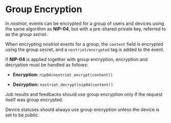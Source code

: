 # Group Encryption

In *nostriot*, events can be encrypted for a group of users and devices using the same algorithm as **NIP-04**, but with a pre-shared private key, referred to as the *group secret*.

When encrypting *nostriot* events for a group, the `content` field is encrypted using the group secret, and a `nostriot/encrypted` tag is added to the event.

If **NIP-04** is applied together with group encryption, encryption and decryption must be handled as follows:

- **Encryption:**   `nip04(nostriot_encrypt(content))`

- **Decryption:**  `nostriot_decrypt(nip04(content))`

Job results and feedbacks should use group encryption only if the request itself was group encrypted.

Device statuses should always use group encryption unless the device is set to be public.